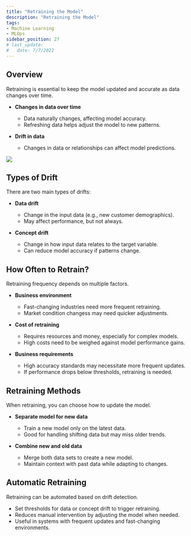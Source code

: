 ```yaml
---
title: "Retraining the Model"
description: "Retraining the Model"
tags: 
- Machine Learning
- MLOps
sidebar_position: 27
# last_update:
#   date: 7/7/2022
---
```


## Overview 

Retraining is essential to keep the model updated and accurate as data changes over time.

- **Changes in data over time**  
  - Data naturally changes, affecting model accuracy.  
  - Refreshing data helps adjust the model to new patterns.

- **Drift in data**  
  - Changes in data or relationships can affect model predictions.

<div class="img-center"> 

![](/img/docs/Screenshot-2025-03-19-003328.png)

</div>


## Types of Drift  

There are two main types of drifts:

- **Data drift**  
  - Change in the input data (e.g., new customer demographics).  
  - May affect performance, but not always.

- **Concept drift**  
  - Change in how input data relates to the target variable.  
  - Can reduce model accuracy if patterns change.

## How Often to Retrain?  

Retraining frequency depends on multiple factors.

- **Business environment**  
  - Fast-changing industries need more frequent retraining.
  - Market condition changess may need quicker adjustments.

- **Cost of retraining**  
  - Requires resources and money, especially for complex models.
  - High costs need to be weighed against model performance gains.

- **Business requirements**  
  - High accuracy standards may necessitate more frequent updates.
  - If performance drops below thresholds, retraining is needed.


## Retraining Methods  

When retraining, you can choose how to update the model.

- **Separate model for new data**  
  - Train a new model only on the latest data.
  - Good for handling shifting data but may miss older trends.

- **Combine new and old data**  
  - Merge both data sets to create a new model.
  - Maintain context with past data while adapting to changes.

## Automatic Retraining  

Retraining can be automated based on drift detection.

- Set thresholds for data or concept drift to trigger retraining.  
- Reduces manual intervention by adjusting the model when needed.  
- Useful in systems with frequent updates and fast-changing environments.